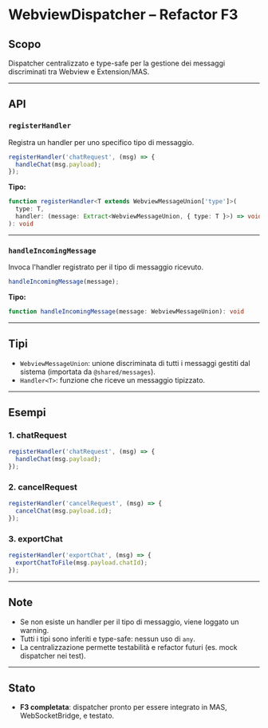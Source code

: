 # WebviewDispatcher – Refactor F3

## Scopo
Dispatcher centralizzato e type-safe per la gestione dei messaggi discriminati tra Webview e Extension/MAS.

---

## API

### `registerHandler`
Registra un handler per uno specifico tipo di messaggio.

```ts
registerHandler('chatRequest', (msg) => {
  handleChat(msg.payload);
});
```

**Tipo:**
```ts
function registerHandler<T extends WebviewMessageUnion['type']>(
  type: T,
  handler: (message: Extract<WebviewMessageUnion, { type: T }>) => void
): void
```

---

### `handleIncomingMessage`
Invoca l'handler registrato per il tipo di messaggio ricevuto.

```ts
handleIncomingMessage(message);
```

**Tipo:**
```ts
function handleIncomingMessage(message: WebviewMessageUnion): void
```

---

## Tipi

- `WebviewMessageUnion`: unione discriminata di tutti i messaggi gestiti dal sistema (importata da `@shared/messages`).
- `Handler<T>`: funzione che riceve un messaggio tipizzato.

---

## Esempi

### 1. chatRequest
```ts
registerHandler('chatRequest', (msg) => {
  handleChat(msg.payload);
});
```

### 2. cancelRequest
```ts
registerHandler('cancelRequest', (msg) => {
  cancelChat(msg.payload.id);
});
```

### 3. exportChat
```ts
registerHandler('exportChat', (msg) => {
  exportChatToFile(msg.payload.chatId);
});
```

---

## Note
- Se non esiste un handler per il tipo di messaggio, viene loggato un warning.
- Tutti i tipi sono inferiti e type-safe: nessun uso di `any`.
- La centralizzazione permette testabilità e refactor futuri (es. mock dispatcher nei test).

---

## Stato
- **F3 completata**: dispatcher pronto per essere integrato in MAS, WebSocketBridge, e testato. 